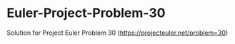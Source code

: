 # Euler-Project-Problem-30

Solution for Project Euler Problem 30 (https://projecteuler.net/problem=30)
